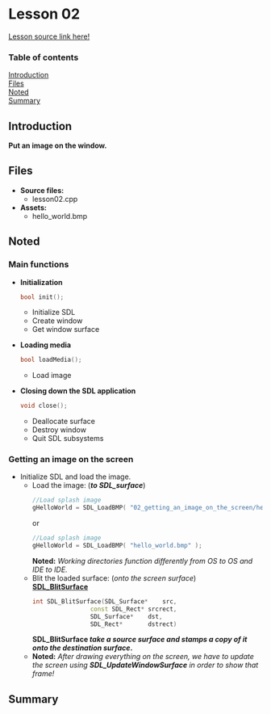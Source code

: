 # Lesson 02
[Lesson source link here!](https://lazyfoo.net/tutorials/SDL/02_getting_an_image_on_the_screen/index.php)

### Table of contents
  [Introduction](#introduction)  
  [Files](#files)  
  [Noted](#noted)  
  [Summary](#summary) 
  
## Introduction
**Put an image on the window.**

## Files
- **Source files:**
  - lesson02.cpp
- **Assets:**
  - hello_world.bmp

## Noted

### Main functions

- **Initialization**
  ```C++
  bool init();
  ```
  - Initialize SDL
  - Create window
  - Get window surface
  
- **Loading media**
  ```C++
  bool loadMedia();
  ```
  - Load image
  
- **Closing down the SDL application**
   ```C++
   void close();
   ```
  - Deallocate surface
  - Destroy window
  - Quit SDL subsystems

### Getting an image on the screen

- Initialize SDL and load the image.
  - Load the image: (_**to SDL_surface**_)
    ```C++
    //Load splash image
    gHelloWorld = SDL_LoadBMP( "02_getting_an_image_on_the_screen/hello_world.bmp" );
    ```
    or
    ```C++
    //Load splash image
    gHelloWorld = SDL_LoadBMP( "hello_world.bmp" );
    ```
    **Noted:** _Working directories function differently from OS to OS and IDE to IDE._
  - Blit the loaded surface: (_onto the screen surface_)  
    **[SDL_BlitSurface](http://wiki.libsdl.org/SDL_BlitSurface)**
    ```C++
    int SDL_BlitSurface(SDL_Surface*    src,
                    const SDL_Rect* srcrect,
                    SDL_Surface*    dst,
                    SDL_Rect*       dstrect)
    ```
    **SDL_BlitSurface _take a source surface and stamps a copy of it onto the destination surface_.**
  - **Noted:** _After drawing everything on the screen, we have to update the screen using **SDL_UpdateWindowSurface** in order to show that frame!_

## Summary

